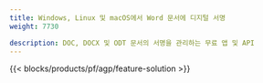 ```yaml
---
title: Windows, Linux 및 macOS에서 Word 문서에 디지털 서명 
weight: 7730

description: DOC, DOCX 및 ODT 문서의 서명을 관리하는 무료 앱 및 API
---
```


{{< blocks/products/pf/agp/feature-solution >}} 

